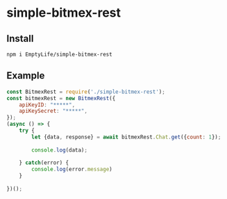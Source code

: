 # simple-bitmex-rest

## Install
```
npm i EmptyLife/simple-bitmex-rest
```

## Example
```javascript
const BitmexRest = require('./simple-bitmex-rest');
const bitmexRest = new BitmexRest({
	apiKeyID: "*****",
	apiKeySecret: "*****",
});
(async () => {
	try {
		let {data, response} = await bitmexRest.Chat.get({count: 1});
		
		console.log(data);
		
	} catch(error) {
		console.log(error.message)
	}
	
})();
```
